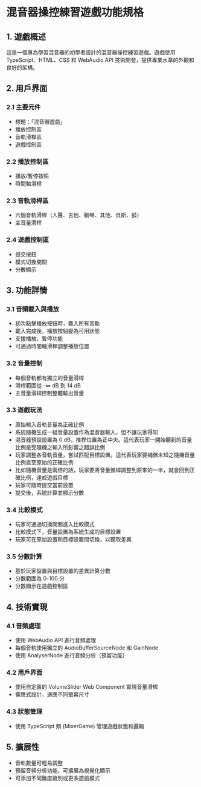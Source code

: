 # 混音器操控練習遊戲功能規格

## 1. 遊戲概述

這是一個專為學習混音器的初學者設計的混音器操控練習遊戲。遊戲使用 TypeScript、HTML、CSS 和 WebAudio API 技術開發，提供專業水準的外觀和良好的架構。

## 2. 用戶界面

### 2.1 主要元件
- 標題：「混音器遊戲」
- 播放控制區
- 音軌滑桿區
- 遊戲控制區

### 2.2 播放控制區
- 播放/暫停按鈕
- 時間軸滑桿

### 2.3 音軌滑桿區
- 六個音軌滑桿（人聲、吉他、鋼琴、其他、貝斯、鼓）
- 主音量滑桿

### 2.4 遊戲控制區
- 提交按鈕
- 模式切換開關
- 分數顯示

## 3. 功能詳情

### 3.1 音頻載入與播放
- 初次點擊播放按鈕時，載入所有音軌
- 載入完成後，播放按鈕變為可用狀態
- 支援播放、暫停功能
- 可通過時間軸滑桿調整播放位置

### 3.2 音量控制
- 每個音軌都有獨立的音量滑桿
- 滑桿範圍從 -∞ dB 到 14 dB
- 主音量滑桿控制整體輸出音量

### 3.3 遊戲玩法
- 原始輸入音軌音量為正確比例
- 系統隨機生成一組音量設置作為混音器輸入，但不讓玩家得知
- 混音器預設設置為 0 dB，推桿位置為正中央。這代表玩家一開始聽到的音量比例是受隨機之輸入所影響之錯誤比例
- 玩家調整各音軌音量，嘗試匹配目標設置。這代表玩家要補償未知之隨機音量比例直至原始的正確比例
- 比如隨機音量是兩倍的話，玩家要將音量推桿調整到原來的一半，就會回到正確比例，達成遊戲目標
- 玩家可隨時提交當前設置
- 提交後，系統計算並顯示分數

### 3.4 比較模式
- 玩家可通過切換開關進入比較模式
- 比較模式下，音量設置為系統生成的目標設置
- 玩家可在原始設置和目標設置間切換，以聽取差異

### 3.5 分數計算
- 基於玩家設置與目標設置的差異計算分數
- 分數範圍為 0-100 分
- 分數顯示在遊戲控制區

## 4. 技術實現

### 4.1 音頻處理
- 使用 WebAudio API 進行音頻處理
- 每個音軌使用獨立的 AudioBufferSourceNode 和 GainNode
- 使用 AnalyserNode 進行音頻分析（預留功能）

### 4.2 用戶界面
- 使用自定義的 VolumeSlider Web Component 實現音量滑桿
- 響應式設計，適應不同螢幕尺寸

### 4.3 狀態管理
- 使用 TypeScript 類 (MixerGame) 管理遊戲狀態和邏輯

## 5. 擴展性

- 音軌數量可輕易調整
- 預留音頻分析功能，可擴展為視覺化顯示
- 可添加不同難度級別或更多遊戲模式
